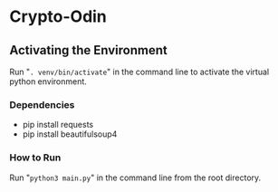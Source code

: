 # Crypto-Odin

## Activating the Environment
Run "`. venv/bin/activate`" in the command line to activate the virtual python environment.

### Dependencies
- pip install requests
- pip install beautifulsoup4

### How to Run
Run "`python3 main.py`" in the command line from the root directory.